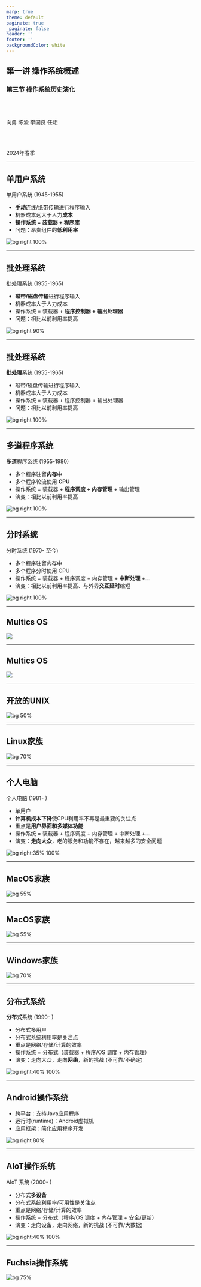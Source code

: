 ```yaml
---
marp: true
theme: default
paginate: true
_paginate: false
header: ''
footer: ''
backgroundColor: white
---
```


<!-- theme: gaia -->
<!-- page_number: true -->
<!-- _class: lead -->

## 第一讲 操作系统概述

### 第三节 操作系统历史演化

<br>
<br>

向勇 陈渝 李国良 任炬 

<br>
<br>

2024年春季

---

## 单用户系统

单用户系统 (1945-1955)

- **手动**连线/纸带传输进行程序输入
- 机器成本远大于人力**成本**
- **操作系统 = 装载器 + 程序库**
- 问题：昂贵组件的**低利用率**

![bg right 100%](./figs/history-single-user-system.png)

---

## 批处理系统

批处理系统 (1955-1965)

- **磁带/磁盘传输**进行程序输入
- 机器成本大于人力成本
- 操作系统 = 装载器 + **程序控制器 + 输出处理器**
- 问题：相比以前利用率提高

![bg right 90%](./figs/history-batch-processing.png)

---

## 批处理系统

**批处理**系统 (1955-1965)

- 磁带/磁盘传输进行程序输入
- 机器成本大于人力成本
- 操作系统 = 装载器 + 程序控制器 + 输出处理器
- 问题：相比以前利用率提高

![bg right 100%](./figs/history-batch-process-graph.png)

---

## 多道程序系统

**多道**程序系统 (1955-1980)

- 多个程序驻留**内存**中
- 多个程序轮流使用 **CPU**
- 操作系统 = 装载器 + **程序调度 + 内存管理** + 输出管理
- 演变：相比以前利用率提高

![bg right 100%](./figs/history-multiprogramming.png)

---

## 分时系统

分时系统 (1970- 至今)  
- 多个程序驻留内存中  
- 多个程序分时使用 CPU  
- 操作系统 = 装载器 + 程序调度 + 内存管理 + **中断处理** +...  
- 演变：相比以前利用率提高、与外界**交互延时**缩短

![bg right 100%](./figs/history-timesharing.png)

---
## Multics OS

![](./figs/history-multics.png)

---
## Multics OS

![](./figs/multics-intro.png)

---
## 开放的UNIX

![bg 50%](./figs/unix-family.png)


---
## Linux家族

![bg 70%](./figs/linux-family.png)

---
## 个人电脑

个人电脑 (1981- )
- 单用户
- **计算机成本下降**使CPU利用率不再是最重要的关注点
- 重点是**用户界面和多媒体功能**
- 操作系统 = 装载器 + 程序调度 + 内存管理 + 中断处理 +...
- 演变：**走向大众**，老的服务和功能不存在，越来越多的安全问题

![bg right:35% 100%](./figs/history-pc.png)

---
## MacOS家族

![bg 55%](./figs/macos-family.png)

---
## MacOS家族

![bg 55%](./figs/macos-family-history.png)

---
## Windows家族

![bg 70%](./figs/windows-family.png)

---
## 分布式系统

**分布式**系统 (1990- )
- 分布式多用户
- 分布式系统利用率是关注点
- 重点是网络/存储/计算的效率
- 操作系统 = 分布式（装载器 + 程序/OS 调度 + 内存管理）
- 演变：走向大众，走向**网络**，新的挑战 (不可靠/不确定)

![bg right:40% 100%](./figs/history-ds.png)

---
## Android操作系统
- 跨平台：支持Java应用程序
- 运行时(runtime)：Android虚拟机
- 应用框架：简化应用程序开发


![bg right 80%](./figs/android-system-architecture.png)

---
## AIoT操作系统

AIoT 系统 (2000- )
- 分布式**多设备**
- 分布式系统利用率/可用性是关注点
- 重点是网络/存储/计算的效率
- 操作系统 = 分布式（程序/OS 调度 + 内存管理 + 安全/更新）
- 演变：走向设备，走向网络，新的挑战 (不可靠/大数据)

![bg right:40% 100%](./figs/history-aiot.png)

---
## Fuchsia操作系统

![bg 75%](./figs/fuchsia-os-intro.png)
